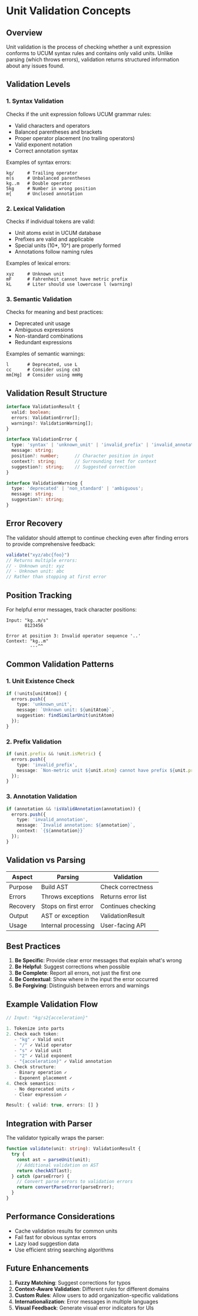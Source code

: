 # Unit Validation Concepts

## Overview

Unit validation is the process of checking whether a unit expression conforms to UCUM syntax rules and contains only valid units. Unlike parsing (which throws errors), validation returns structured information about any issues found.

## Validation Levels

### 1. Syntax Validation
Checks if the unit expression follows UCUM grammar rules:
- Valid characters and operators
- Balanced parentheses and brackets
- Proper operator placement (no trailing operators)
- Valid exponent notation
- Correct annotation syntax

Examples of syntax errors:
```
kg/     # Trailing operator
m(s     # Unbalanced parentheses
kg..m   # Double operator
5kg     # Number in wrong position
m{      # Unclosed annotation
```

### 2. Lexical Validation
Checks if individual tokens are valid:
- Unit atoms exist in UCUM database
- Prefixes are valid and applicable
- Special units (10*, 10^) are properly formed
- Annotations follow naming rules

Examples of lexical errors:
```
xyz     # Unknown unit
mF      # Fahrenheit cannot have metric prefix
kL      # Liter should use lowercase l (warning)
```

### 3. Semantic Validation
Checks for meaning and best practices:
- Deprecated unit usage
- Ambiguous expressions
- Non-standard combinations
- Redundant expressions

Examples of semantic warnings:
```
l       # Deprecated, use L
cc      # Consider using cm3
mm[Hg]  # Consider using mmHg
```

## Validation Result Structure

```typescript
interface ValidationResult {
  valid: boolean;
  errors: ValidationError[];
  warnings?: ValidationWarning[];
}

interface ValidationError {
  type: 'syntax' | 'unknown_unit' | 'invalid_prefix' | 'invalid_annotation';
  message: string;
  position?: number;      // Character position in input
  context?: string;       // Surrounding text for context
  suggestion?: string;    // Suggested correction
}

interface ValidationWarning {
  type: 'deprecated' | 'non_standard' | 'ambiguous';
  message: string;
  suggestion?: string;
}
```

## Error Recovery

The validator should attempt to continue checking even after finding errors to provide comprehensive feedback:

```typescript
validate("xyz/abc{foo}")
// Returns multiple errors:
// - Unknown unit: xyz
// - Unknown unit: abc
// Rather than stopping at first error
```

## Position Tracking

For helpful error messages, track character positions:

```
Input: "kg..m/s"
       0123456

Error at position 3: Invalid operator sequence '..'
Context: "kg..m"
         ---^^
```

## Common Validation Patterns

### 1. Unit Existence Check
```typescript
if (!units[unitAtom]) {
  errors.push({
    type: 'unknown_unit',
    message: `Unknown unit: ${unitAtom}`,
    suggestion: findSimilarUnit(unitAtom)
  });
}
```

### 2. Prefix Validation
```typescript
if (unit.prefix && !unit.isMetric) {
  errors.push({
    type: 'invalid_prefix',
    message: `Non-metric unit ${unit.atom} cannot have prefix ${unit.prefix}`
  });
}
```

### 3. Annotation Validation
```typescript
if (annotation && !isValidAnnotation(annotation)) {
  errors.push({
    type: 'invalid_annotation',
    message: `Invalid annotation: ${annotation}`,
    context: `{${annotation}}`
  });
}
```

## Validation vs Parsing

| Aspect | Parsing | Validation |
|--------|---------|------------|
| Purpose | Build AST | Check correctness |
| Errors | Throws exceptions | Returns error list |
| Recovery | Stops on first error | Continues checking |
| Output | AST or exception | ValidationResult |
| Usage | Internal processing | User-facing API |

## Best Practices

1. **Be Specific**: Provide clear error messages that explain what's wrong
2. **Be Helpful**: Suggest corrections when possible
3. **Be Complete**: Report all errors, not just the first one
4. **Be Contextual**: Show where in the input the error occurred
5. **Be Forgiving**: Distinguish between errors and warnings

## Example Validation Flow

```typescript
// Input: "kg/s2{acceleration}"

1. Tokenize into parts
2. Check each token:
   - "kg" ✓ Valid unit
   - "/" ✓ Valid operator
   - "s" ✓ Valid unit
   - "2" ✓ Valid exponent
   - "{acceleration}" ✓ Valid annotation
3. Check structure:
   - Binary operation ✓
   - Exponent placement ✓
4. Check semantics:
   - No deprecated units ✓
   - Clear expression ✓

Result: { valid: true, errors: [] }
```

## Integration with Parser

The validator typically wraps the parser:

```typescript
function validate(unit: string): ValidationResult {
  try {
    const ast = parseUnit(unit);
    // Additional validation on AST
    return checkAST(ast);
  } catch (parseError) {
    // Convert parse errors to validation errors
    return convertParseError(parseError);
  }
}
```

## Performance Considerations

- Cache validation results for common units
- Fail fast for obvious syntax errors
- Lazy load suggestion data
- Use efficient string searching algorithms

## Future Enhancements

1. **Fuzzy Matching**: Suggest corrections for typos
2. **Context-Aware Validation**: Different rules for different domains
3. **Custom Rules**: Allow users to add organization-specific validations
4. **Internationalization**: Error messages in multiple languages
5. **Visual Feedback**: Generate visual error indicators for UIs